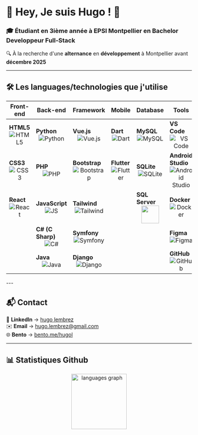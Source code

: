 # 🚀 Hey, Je suis Hugo ! 👋  

### 🎓 Étudiant en 3ième année à EPSI Montpellier en Bachelor Developpeur Full-Stack  
🔍 À la recherche d'une **alternance** en **développement** à Montpellier avant **décembre 2025**  

---

## 🛠️ Les languages/technologies que j'utilise 
<div align="center">

| Front-end | Back-end | Framework | Mobile | Database | Tools |
|---|---|---|---|---|---|
| **HTML5**<br/><div align="center">![HTML5](https://skillicons.dev/icons?i=html)</div> | **Python**<br/><div align="center">![Python](https://skillicons.dev/icons?i=py)</div> | **Vue.js**<br/><div align="center">![Vue.js](https://skillicons.dev/icons?i=vuejs)</div> | **Dart**<br/><div align="center">![Dart](https://skillicons.dev/icons?i=dart)</div> | **MySQL**<br/><div align="center">![MySQL](https://skillicons.dev/icons?i=mysql)</div> | **VS Code**<br/><div align="center">![VS Code](https://skillicons.dev/icons?i=vscode)</div> |
| **CSS3**<br/><div align="center">![CSS3](https://skillicons.dev/icons?i=css)</div> | **PHP**<br/><div align="center">![PHP](https://skillicons.dev/icons?i=php)</div> | **Bootstrap**<br/><div align="center">![Bootstrap](https://skillicons.dev/icons?i=bootstrap)</div> | **Flutter**<br/><div align="center">![Flutter](https://skillicons.dev/icons?i=flutter)</div> | **SQLite**<br/><div align="center">![SQLite](https://skillicons.dev/icons?i=sqlite)</div> | **Android Studio**<br/><div align="center">![Android Studio](https://skillicons.dev/icons?i=androidstudio)</div> |
| **React**<br/><div align="center">![React](https://skillicons.dev/icons?i=react)</div> | **JavaScript**<br/><div align="center">![JS](https://skillicons.dev/icons?i=js)</div> | **Tailwind**<br/><div align="center">![Tailwind](https://skillicons.dev/icons?i=tailwind)</div> | &nbsp; | **SQL Server**<br/><div align="center"><img src="https://cdn.jsdelivr.net/gh/devicons/devicon/icons/microsoftsqlserver/microsoftsqlserver-plain.svg" width="48" height="48"/></div> | **Docker**<br/><div align="center">![Docker](https://skillicons.dev/icons?i=docker)</div> |
| &nbsp; | **C# (C Sharp)**<br/><div align="center">![C#](https://skillicons.dev/icons?i=cs)</div> | **Symfony**<br/><div align="center">![Symfony](https://skillicons.dev/icons?i=symfony)</div> | &nbsp; | &nbsp; | **Figma**<br/><div align="center">![Figma](https://skillicons.dev/icons?i=figma)</div> |
| &nbsp; | **Java**<br/><div align="center">![Java](https://skillicons.dev/icons?i=java)</div> | **Django**<br/><div align="center">![Django](https://skillicons.dev/icons?i=django)</div> | &nbsp; | &nbsp; | **GitHub**<br/><div align="center">![GitHub](https://skillicons.dev/icons?i=github)</div> |

</div>
---

## 📬 Contact

📎 **LinkedIn** → [hugo lembrez](https://www.linkedin.com/in/hugo-lembrez/) <br>
✉️ **Email** → [hugo.lembrez@gmail.com](mailto:hugo.lembrez@gmail.com) <br>
🌐 **Bento** → [bento.me/hugol](https://bento.me/hugol) <br>


---

## 📊 Statistiques Github  

<div align="center">
  <!-- <img src="https://github-readme-stats.vercel.app/api?username=aZor9&hide_title=false&hide_rank=false&show_icons=true&include_all_commits=true&count_private=true&disable_animations=false&theme=dracula&locale=en&hide_border=false&order=1" height="150" alt="stats graph" /> -->
  <img src="https://github-readme-stats.vercel.app/api/top-langs?username=aZor9&locale=en&hide_title=false&layout=compact&card_width=320&langs_count=5&theme=dracula&hide_border=false&order=2" height="150" alt="languages graph" />
</div>
